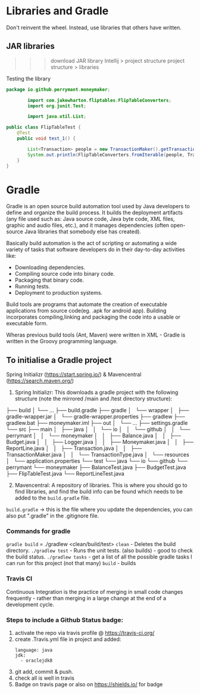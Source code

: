# Libraries and Gradle
Don't reinvent the wheel. Instead, use libraries that others have written.

## JAR libraries
>>> download JAR library
>>> Intellij > project structure
>>> project structure > libraries

Testing the library
```java
package io.github.perrymant.moneymaker;

        import com.jakewharton.fliptables.FlipTableConverters;
        import org.junit.Test;

        import java.util.List;

public class FlipTableTest {
    @Test
    public void test_1() {

        List<Transaction> people = new TransactionMaker().getTransactions();
        System.out.println(FlipTableConverters.fromIterable(people, Transaction.class));
    }
}
```

# Gradle
Gradle is an open source build automation tool used by Java developers to define and organize the build process.
It builds the deployment artifacts (any file used such as: Java source code, Java byte code, XML files, graphic and audio files, etc.), and it manages dependencies (often open-source Java libraries that somebody else has created).

Basically build automation is the act of scripting or automating a wide variety of tasks that software developers do in their day-to-day activities like:
- Downloading dependencies.
- Compiling source code into binary code.
- Packaging that binary code.
- Running tests.
- Deployment to production systems.

Build tools are programs that automate the creation of executable applications from source code(eg. .apk for android app).
Building incorporates compiling,linking and packaging the code into a usable or executable form.

Wheras previous build tools (Ant, Maven) were written in XML - Gradle is written in the Groovy programming language.

## To initialise a Gradle project
Spring Initializr (https://start.spring.io/) & Mavencentral (https://search.maven.org/)
1. Spring Initializr:
    This downloads a gradle project with the following structure (note the mirrored /main and /test directory structure):

├── build
│   └── ...
├── build.gradle
├── gradle
│   └── wrapper
│       ├── gradle-wrapper.jar
│       └── gradle-wrapper.properties
├── gradlew
├── gradlew.bat
├── moneymaker.iml
├── out
│   └── ...
├── settings.gradle
└── src
    ├── main
    │   ├── java
    │   │   └── io
    │   │       └── github
    │   │           └── perrymant
    │   │               └── moneymaker
    │   │                   ├── Balance.java
    │   │                   ├── Budget.java
    │   │                   ├── Logger.java
    │   │                   ├── Moneymaker.java
    │   │                   ├── ReportLine.java
    │   │                   ├── Transaction.java
    │   │                   ├── TransactionMaker.java
    │   │                   └── TransactionType.java
    │   └── resources
    │       └── application.properties
    └── test
        └── java
            └── io
                └── github
                    └── perrymant
                        └── moneymaker
                            ├── BalanceTest.java
                            ├── BudgetTest.java
                            ├── FlipTableTest.java
                            └── ReportLineTest.java

2. Mavencentral:
    A repository of libraries. This is where you should go to find libraries, and find the build info can be found which needs to be added to the `build.gradle` file.

`build.gradle` -> this is the file where you update the dependencies, you can also put ".gradle" in the .gitignore file.

### Commands for gradle
`gradle build` = ./gradlew <clean/build/test>
`clean` - Deletes the build directory.
`./gradlew test` - Runs the unit tests. (also builds) - good to check the build status.
`./gradlew tasks` - get a list of all the possible gradle tasks I can run for this project (not that many)
`build` - builds

### Travis CI
Continuous Integration is the practice of merging in small code changes frequently - rather than merging in a large change at the end of a development cycle.

### Steps to include a Github Status badge:
1. activate the repo via travis profile @ https://travis-ci.org/
1. create .Travis.yml file in project and added:
    ```
    language: java
    jdk:
      - oraclejdk8
    ```
1. git add, commit & push.
1. check all is well in travis
1. Badge on travis page or also on https://shields.io/ for badge
